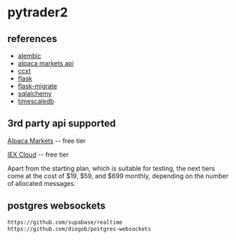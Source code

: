 # pytrader2

## references

- [alembic](https://alembic.sqlalchemy.org/)
- [alpaca markets api](https://alpaca.markets/docs/api-documentation/)
- [ccxt](https://ccxt.readthedocs.org)
- [flask](https://flask.palletsprojects.com/en/2.0.x/)
- [flask-migrate](https://flask-migrate.readthedocs.io/)
- [sqlalchemy](https://docs.sqlalchemy.org/)
- [timescaledb](https://docs.timescale.com/)

## 3rd party api supported

[Alpaca Markets](https://alpaca.markets/)
 -- free tier

[IEX Cloud](https://iexcloud.io/)
 -- free tier

Apart from the starting plan, which is suitable for testing, the next tiers come at the cost of $19, $59, and $699 monthly, depending on the number of allocated messages.

## postgres websockets

```txt
https://github.com/supabase/realtime
https://github.com/diogob/postgres-websockets
```
